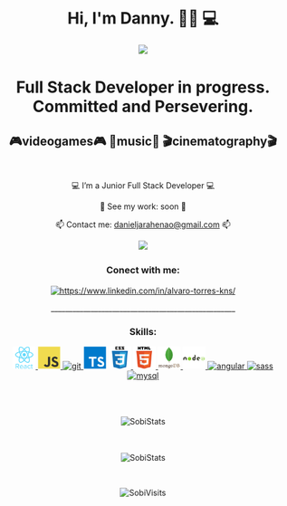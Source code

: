 <h1 align="center">Hi, I'm Danny. 👋🏼 💻 </h1>
<div align="center"><img width="250px" src="https://i.pinimg.com/originals/71/86/1c/71861c0ac36b8b3772e65b0f9eca1abd.gif" /></div>
<h1 align="center">Full Stack Developer in progress. 
Committed and Persevering.</h1>
<h2 align="center">🎮videogames🎮 🎹music🎹 🎬cinematography🎬 </h2>

<br />
<div align="center">
 
💻 I’m a Junior Full Stack Developer 💻

📌 See my work: soon 📌

📫 Contact me: danieljarahenao@gmail.com 📫

</div>

 <div align="center"><img width="200px" src="https://64.media.tumblr.com/82de22713b2a1aabb887022dfe9f9c2f/tumblr_mh8yl4ojtP1rrsa2po1_500.gifv" /></div>

<h3 align="center">Conect with me:</h3>
<p align="center">
<a href="https://www.linkedin.com/in/daniel-jara-henao/" target="blank"><img align="center" src="https://raw.githubusercontent.com/rahuldkjain/github-profile-readme-generator/master/src/images/icons/Social/linked-in-alt.svg" alt="https://www.linkedin.com/in/alvaro-torres-kns/" height="30" width="40" /></a>
</p>

<p align="center">___________________________________________________</p>

<h3 align="center">Skills:</h3>

<div align="center">

<p align="center">
  <a href="https://reactjs.org/" target="_blank">
    <img
      src="https://raw.githubusercontent.com/devicons/devicon/master/icons/react/react-original-wordmark.svg"
      alt="react"
      width="40"
      height="40"
    />
  </a>
  <a
    href="https://developer.mozilla.org/en-US/docs/Web/JavaScript"
    target="_blank"
  >
    <img
      src="https://raw.githubusercontent.com/devicons/devicon/master/icons/javascript/javascript-original.svg"
      alt="javascript"
      width="40"
      height="40"
    />
  </a>
  <a href="https://git-scm.com/" target="_blank">
    <img
      src="https://www.vectorlogo.zone/logos/git-scm/git-scm-icon.svg"
      alt="git"
      width="40"
      height="40"
    />
  </a>
  <a href="https://www.typescriptlang.org/" target="_blank">
    <img
      src="https://raw.githubusercontent.com/devicons/devicon/master/icons/typescript/typescript-original.svg"
      alt="typescript"
      width="40"
      height="40"
  /></a>
  <a href="https://www.w3schools.com/css/" target="_blank">
    <img
      src="https://raw.githubusercontent.com/devicons/devicon/master/icons/css3/css3-original-wordmark.svg"
      alt="css3"
      width="40"
      height="40"
    />
  </a>
  <a href="https://www.w3.org/html/" target="_blank">
    <img
      src="https://raw.githubusercontent.com/devicons/devicon/master/icons/html5/html5-original-wordmark.svg"
      alt="html5"
      width="40"
      height="40"
    />
  </a>
  <a href="https://www.mongodb.com/" target="_blank">
    <img
      src="https://raw.githubusercontent.com/devicons/devicon/master/icons/mongodb/mongodb-original-wordmark.svg"
      alt="mongodb"
      width="40"
      height="40"
    />
  </a>
  <a href="https://nodejs.org" target="_blank">
    <img
      src="https://raw.githubusercontent.com/devicons/devicon/master/icons/nodejs/nodejs-original-wordmark.svg"
      alt="nodejs"
      width="40"
      height="40"
    />
  </a>
  <a href="https://angular.io" target="_blank">
    <img
      src="https://angular.io/assets/images/logos/angular/angular.svg"
      alt="angular"
      width="40"
      height="40"
    />
  </a>
  <a href="https://sass-lang.com/" target="_blank">
    <img
      src="https://upload.wikimedia.org/wikipedia/commons/thumb/9/96/Sass_Logo_Color.svg/1200px-Sass_Logo_Color.svg.png"
      alt="sass"
      width="40"
      height="40"
    />
  </a>

  <a href="https://www.mysql.com/" target="_blank">
    <img
      src="https://d1.awsstatic.com/asset-repository/products/amazon-rds/1024px-MySQL.ff87215b43fd7292af172e2a5d9b844217262571.png"
      alt="mysql"
      width="40"
      height="40"
  /></a>
</p>
<br />

</div>
 
 <br />
 
<p align="center">

 <img align="center" src="https://github-readme-stats.vercel.app/api/top-langs?username=SobiDani&show_icons=true&hide_border=true&theme=dark" alt="SobiStats" />
 
</p>

<br />

<p align="center">
 
 <img align="center" src="https://github-readme-stats.vercel.app/api?username=SobiDani&show_icons=true&hide_border=true&theme=white" alt="SobiStats" />
 
</p>

 

<br />

<p align="center"> <img src="https://komarev.com/ghpvc/?username=SobiDani&label=Profile%20views&color=0e75b6&style=flat" alt="SobiVisits" /> </p>
